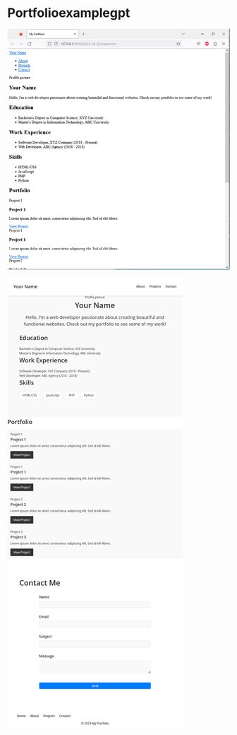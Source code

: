 # Portfolioexamplegpt


![website landing page](https://github.com/curiousabel/Portfolioexamplegpt/blob/main/justhtml.PNG)

![website landing page](https://github.com/curiousabel/Portfolioexamplegpt/blob/main/withcss.png)
